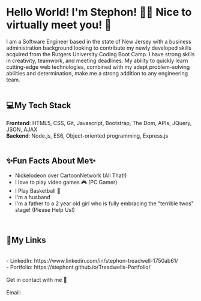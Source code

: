 # Hello World! I'm Stephon! 👋🏽 Nice to virtually meet you! 🤝

I am a Software Engineer based in the state of New Jersey with a business administration background looking to contribute my newly developed skills acquired from the Rutgers University Coding Boot Camp. I have strong skills in creativity, teamwork, and meeting deadlines. My ability to quickly learn cutting-edge web technologies, combined with my adept problem-solving abilities and determination, make me a strong addition to any engineering team.
<br>
<br>

## 💻My Tech Stack
<strong>Frontend</strong>: HTML5, CSS, Git, Javascript, Bootstrap, The Dom, APIs, JQuery, JSON, AJAX 
<br>
<strong>Backend</strong>: Node.js, ES6, Object-oriented programming, Express.js
<br>
<br>

## ✨Fun Facts About Me✨
- Nickelodeon over CartoonNetwork (All That!)
- I love to play video games 🎮 (PC Gamer)
- I Play Basketball 🏀
- I'm a husband 
- I'm a father to a 2 year old girl who is fully embracing the "terrible twos" stage! (Please Help Us!)
<br>

## 🔗My Links
<br>
- LinkedIn: https://www.linkedin.com/in/stephon-treadwell-1750ab61/
<br>
- Portfolio: https://stephont.github.io/Treadwells-Portfolio/
<br>
<br>
Get in contact with me 📧
<br>
<br>
Email: <a href = "mailto:streadwe@gmail.com">
 
